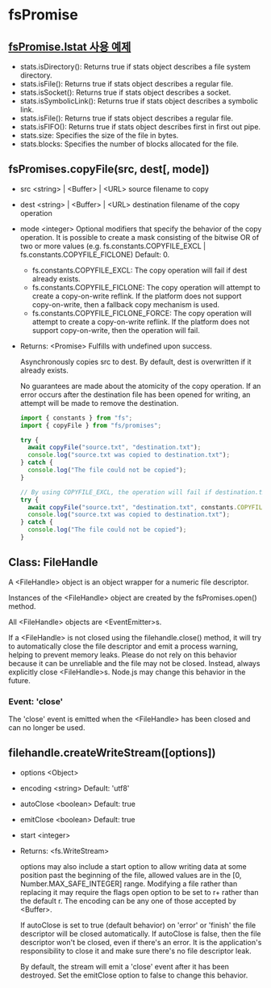 # fsPromise

## [fsPromise.lstat 사용 예제](https://www.geeksforgeeks.org/node-js-fspromise-lstat-method/)

- stats.isDirectory(): Returns true if stats object describes a file system directory.
- stats.isFile(): Returns true if stats object describes a regular file.
- stats.isSocket(): Returns true if stats object describes a socket.
- stats.isSymbolicLink(): Returns true if stats object describes a symbolic link.
- stats.isFile(): Returns true if stats object describes a regular file.
- stats.isFIFO(): Returns true if stats object describes first in first out pipe.
- stats.size: Specifies the size of the file in bytes.
- stats.blocks: Specifies the number of blocks allocated for the file.

## fsPromises.copyFile(src, dest[, mode])

- src \<string> | \<Buffer> | \<URL> source filename to copy
- dest \<string> | \<Buffer> | \<URL> destination filename of the copy operation
- mode \<integer> Optional modifiers that specify the behavior of the copy operation. It is possible to create a mask consisting of the bitwise OR of two or more values (e.g. fs.constants.COPYFILE_EXCL | fs.constants.COPYFILE_FICLONE) Default: 0.
  - fs.constants.COPYFILE_EXCL: The copy operation will fail if dest already exists.
  - fs.constants.COPYFILE_FICLONE: The copy operation will attempt to create a copy-on-write reflink. If the platform does not support copy-on-write, then a fallback copy mechanism is used.
  - fs.constants.COPYFILE_FICLONE_FORCE: The copy operation will attempt to create a copy-on-write reflink. If the platform does not support copy-on-write, then the operation will fail.
- Returns: \<Promise> Fulfills with undefined upon success.

  Asynchronously copies src to dest. By default, dest is overwritten if it already exists.

  No guarantees are made about the atomicity of the copy operation. If an error occurs after the destination file has been opened for writing, an attempt will be made to remove the destination.

  ```js
  import { constants } from "fs";
  import { copyFile } from "fs/promises";

  try {
    await copyFile("source.txt", "destination.txt");
    console.log("source.txt was copied to destination.txt");
  } catch {
    console.log("The file could not be copied");
  }

  // By using COPYFILE_EXCL, the operation will fail if destination.txt exists.
  try {
    await copyFile("source.txt", "destination.txt", constants.COPYFILE_EXCL);
    console.log("source.txt was copied to destination.txt");
  } catch {
    console.log("The file could not be copied");
  }
  ```

## Class: FileHandle

A \<FileHandle> object is an object wrapper for a numeric file descriptor.

Instances of the \<FileHandle> object are created by the fsPromises.open() method.

All \<FileHandle> objects are \<EventEmitter>s.

If a \<FileHandle> is not closed using the filehandle.close() method, it will try to automatically close the file descriptor and emit a process warning, helping to prevent memory leaks. Please do not rely on this behavior because it can be unreliable and the file may not be closed. Instead, always explicitly close \<FileHandle>s. Node.js may change this behavior in the future.

### Event: 'close'

The 'close' event is emitted when the \<FileHandle> has been closed and can no longer be used.

## filehandle.createWriteStream([options])

- options \<Object>
- encoding \<string> Default: 'utf8'
- autoClose \<boolean> Default: true
- emitClose \<boolean> Default: true
- start \<integer>
- Returns: \<fs.WriteStream>

  options may also include a start option to allow writing data at some position past the beginning of the file, allowed values are in the [0, Number.MAX_SAFE_INTEGER] range. Modifying a file rather than replacing it may require the flags open option to be set to r+ rather than the default r. The encoding can be any one of those accepted by \<Buffer>.

  If autoClose is set to true (default behavior) on 'error' or 'finish' the file descriptor will be closed automatically. If autoClose is false, then the file descriptor won't be closed, even if there's an error. It is the application's responsibility to close it and make sure there's no file descriptor leak.

  By default, the stream will emit a 'close' event after it has been destroyed. Set the emitClose option to false to change this behavior.
